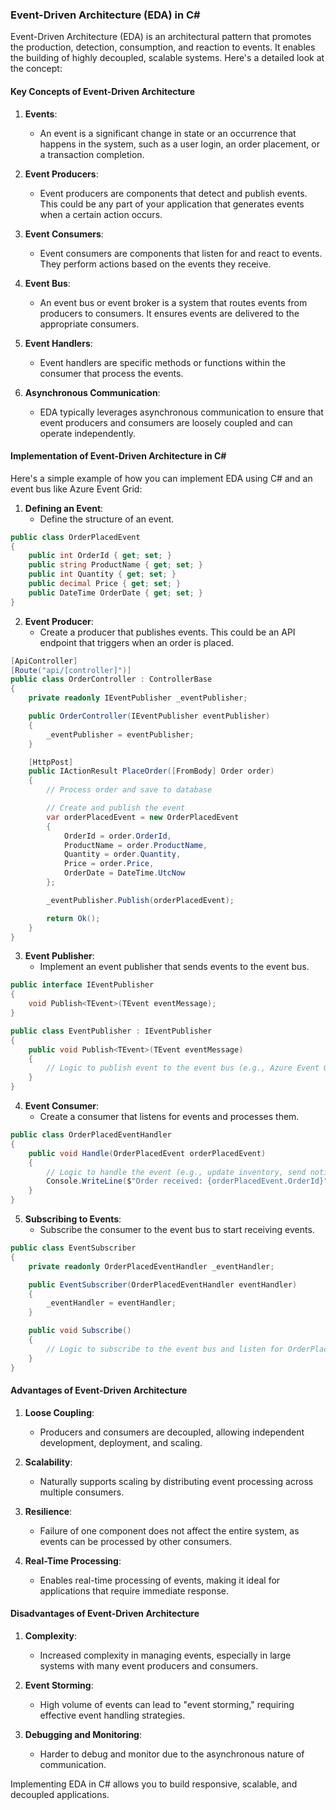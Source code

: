 ### **Event-Driven Architecture (EDA) in C#**

Event-Driven Architecture (EDA) is an architectural pattern that promotes the production, detection, consumption, and reaction to events. It enables the building of highly decoupled, scalable systems. Here's a detailed look at the concept:

#### **Key Concepts of Event-Driven Architecture**

1. **Events**:
   - An event is a significant change in state or an occurrence that happens in the system, such as a user login, an order placement, or a transaction completion.
   
2. **Event Producers**:
   - Event producers are components that detect and publish events. This could be any part of your application that generates events when a certain action occurs.

3. **Event Consumers**:
   - Event consumers are components that listen for and react to events. They perform actions based on the events they receive.

4. **Event Bus**:
   - An event bus or event broker is a system that routes events from producers to consumers. It ensures events are delivered to the appropriate consumers.

5. **Event Handlers**:
   - Event handlers are specific methods or functions within the consumer that process the events.

6. **Asynchronous Communication**:
   - EDA typically leverages asynchronous communication to ensure that event producers and consumers are loosely coupled and can operate independently.

#### **Implementation of Event-Driven Architecture in C#**

Here's a simple example of how you can implement EDA using C# and an event bus like Azure Event Grid:

1. **Defining an Event**:
    - Define the structure of an event.

```csharp
public class OrderPlacedEvent
{
    public int OrderId { get; set; }
    public string ProductName { get; set; }
    public int Quantity { get; set; }
    public decimal Price { get; set; }
    public DateTime OrderDate { get; set; }
}
```

2. **Event Producer**:
    - Create a producer that publishes events. This could be an API endpoint that triggers when an order is placed.

```csharp
[ApiController]
[Route("api/[controller]")]
public class OrderController : ControllerBase
{
    private readonly IEventPublisher _eventPublisher;

    public OrderController(IEventPublisher eventPublisher)
    {
        _eventPublisher = eventPublisher;
    }

    [HttpPost]
    public IActionResult PlaceOrder([FromBody] Order order)
    {
        // Process order and save to database

        // Create and publish the event
        var orderPlacedEvent = new OrderPlacedEvent
        {
            OrderId = order.OrderId,
            ProductName = order.ProductName,
            Quantity = order.Quantity,
            Price = order.Price,
            OrderDate = DateTime.UtcNow
        };

        _eventPublisher.Publish(orderPlacedEvent);

        return Ok();
    }
}
```

3. **Event Publisher**:
    - Implement an event publisher that sends events to the event bus.

```csharp
public interface IEventPublisher
{
    void Publish<TEvent>(TEvent eventMessage);
}

public class EventPublisher : IEventPublisher
{
    public void Publish<TEvent>(TEvent eventMessage)
    {
        // Logic to publish event to the event bus (e.g., Azure Event Grid)
    }
}
```

4. **Event Consumer**:
    - Create a consumer that listens for events and processes them.

```csharp
public class OrderPlacedEventHandler
{
    public void Handle(OrderPlacedEvent orderPlacedEvent)
    {
        // Logic to handle the event (e.g., update inventory, send notification)
        Console.WriteLine($"Order received: {orderPlacedEvent.OrderId}");
    }
}
```

5. **Subscribing to Events**:
    - Subscribe the consumer to the event bus to start receiving events.

```csharp
public class EventSubscriber
{
    private readonly OrderPlacedEventHandler _eventHandler;

    public EventSubscriber(OrderPlacedEventHandler eventHandler)
    {
        _eventHandler = eventHandler;
    }

    public void Subscribe()
    {
        // Logic to subscribe to the event bus and listen for OrderPlacedEvent
    }
}
```

#### **Advantages of Event-Driven Architecture**

1. **Loose Coupling**:
   - Producers and consumers are decoupled, allowing independent development, deployment, and scaling.
   
2. **Scalability**:
   - Naturally supports scaling by distributing event processing across multiple consumers.

3. **Resilience**:
   - Failure of one component does not affect the entire system, as events can be processed by other consumers.

4. **Real-Time Processing**:
   - Enables real-time processing of events, making it ideal for applications that require immediate response.

#### **Disadvantages of Event-Driven Architecture**

1. **Complexity**:
   - Increased complexity in managing events, especially in large systems with many event producers and consumers.

2. **Event Storming**:
   - High volume of events can lead to "event storming," requiring effective event handling strategies.

3. **Debugging and Monitoring**:
   - Harder to debug and monitor due to the asynchronous nature of communication.

Implementing EDA in C# allows you to build responsive, scalable, and decoupled applications. 